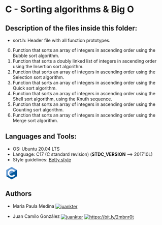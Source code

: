 # C - Sorting algorithms & Big O

## Description of the files inside this folder:

- sort.h: Header file with all function prototypes.

0. Function that sorts an array of integers in ascending order using the Bubble sort algorithm.
1. Function that sorts a doubly linked list of integers in ascending order using the Insertion sort algorithm.
2. Function that sorts an array of integers in ascending order using the Selection sort algorithm.
3. Function that sorts an array of integers in ascending order using the Quick sort algorithm.
4. Function that sorts an array of integers in ascending order using the Shell sort algorithm, using the Knuth sequence.
5. Function that sorts an array of integers in ascending order using the Counting sort algorithm.
6. Function that sorts an array of integers in ascending order using the Merge sort algorithm.


## Languages and Tools:

- OS: Ubuntu 20.04 LTS
- Language: C17 (C standard revision) (__STDC_VERSION__ --> 201710L)
- Style guidelines: [Betty style](https://github.com/holbertonschool/Betty/wiki)

<p align="left"> <a href="https://www.cprogramming.com/" target="_blank"> <img src="https://raw.githubusercontent.com/devicons/devicon/master/icons/c/c-original.svg" alt="c" width="40" height="40"/> </a> </p>


## Authors

- Maria Paula Medina <a href="https://twitter.com/MedinaPortela" target="blank"><img align="center" src="https://raw.githubusercontent.com/rahuldkjain/github-profile-readme-generator/master/src/images/icons/Social/twitter.svg" alt="juankter" height="30" width="40" /></a>

- Juan Camilo González <a href="https://twitter.com/juankter" target="blank"><img align="center" src="https://raw.githubusercontent.com/rahuldkjain/github-profile-readme-generator/master/src/images/icons/Social/twitter.svg" alt="juankter" height="30" width="40" /></a>
<a href="https://bit.ly/2MBNR0t" target="blank"><img align="center" src="https://raw.githubusercontent.com/rahuldkjain/github-profile-readme-generator/master/src/images/icons/Social/linked-in-alt.svg" alt="https://bit.ly/2mbnr0t" height="30" width="40" /></a>
